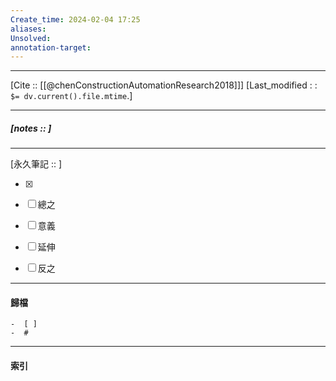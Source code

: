 ```yaml
---
Create_time: 2024-02-04 17:25
aliases: 
Unsolved: 
annotation-target:
---
```


---
[Cite ::  [[@chenConstructionAutomationResearch2018]]]
[Last_modified : : `$= dv.current().file.mtime`.]


---
##### [notes ::   ]


---

[永久筆記 :: ]
	
- [x]

- [ ] 總之

- [ ] 意義

- [ ] 延伸

- [ ] 反之


---
#### 歸檔 
	-  [ ]
	-  #


---
#### 索引
